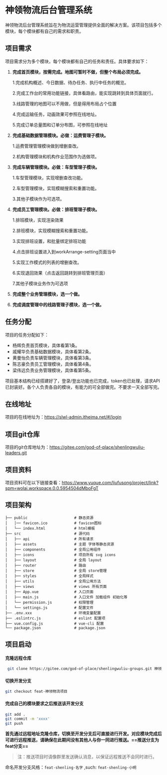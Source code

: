 # 神领物流后台管理系统

神领物流后台管理系统旨在为物流运营管理提供全面的解决方案。该项目包括多个模块，每个模块都有自己的需求和职责。

## 项目需求

项目需求分为多个模块，每个模块都有自己的任务和责任。具体要求如下：

1. **完成首页模块，按需完成。地图可暂时不做，但整个布局必须完成。**

   1.完成机构概述、今日数据、待办任务、执行中任务的概览。

   2.完成工作台的常用功能链接，具体看路由，能实现跳转到具体页面就行。

   3.线路管理的地图可以不用做，但是得用布局占个位置

   4.完成运输任务，动画效果可参照在线地址。

   5.完成订单总量图和订单分布图，可参照在线地址

2. **完成基础数据管理模块。必做：运费管理子模块。**

   1.运费管理管理模块做到增删查改。

   2.机构管理模块和机构作业范围作为选做项。

3. **完成车辆管理模块。必做：车型管理子模块。**

   1.车型管理模块，实现增删查改功能。

   2.车型管理模块，实现模糊搜索和重置功能。

   3.其他子模块作为可选项。

4. **完成员工管理模块。必做：排班管理子模块。**

   1.排班模块，实现渲染效果

   2.排班模块，实现模糊搜索和重置功能。

   3.实现排班设置，和批量绑定排班功能

   4.点击排班设置进入到workArrange-setting页面当中

   5.实现工作模式的列表的增删查改。

   6.实现退回效果（点击返回跳转到排班管理页面）

   7.其他子模块业务作为可选项

5. **完成整个业务管理模块，选一个做。**

6. **完成调度管理中的线路管理子模块，选一个做。**

## 任务分配

项目的任务分配如下：

- 杨辉负责首页模块，具体看第1条。
- 戚耀华负责基础数据模块，具体看第2条。
- 黄曼怡负责车辆管理模块，具体看第3条。
- 陈志豪负责员工管理模块，具体看第4条。
- 梁伟远负责业务管理模块，具体看第5条。

项目基本结构已经搭建好了，登录/登出功能也已完成，token也已处理，请求API已封装好。各个人负责各自的模块，有能力的可全部做完。不要求一天全部写完。

## 在线地址

项目的在线地址为：https://slwl-admin.itheima.net/#/login

## 项目git仓库

项目的git仓库地址为：https://gitee.com/god-of-place/shenlingwuliu-leaders.git

## 项目资料

项目资料可在以下链接查看：https://www.yuque.com/liufusong/project/link?spm=wolai.workspace.0.0.5954504dMboFgT

## 项目架构

```gas
├── public                     # 静态资源
│   │── favicon.ico            # favicon图标
│   └── index.html             # html模板
├── src                        # 源代码
│   ├── api                    # 所有请求
│   ├── assets                 # 主题 字体等静态资源
│   ├── components             # 全局公用组件
│   ├── icons                  # 项目所有 svg icons
│   ├── layout                 # 全局 layout
│   ├── router                 # 路由
│   ├── store                  # 全局 store管理
│   ├── styles                 # 全局样式
│   ├── utils                  # 全局公用方法
│   ├── views                  # views 所有页面
│   ├── App.vue                # 入口页面
│   ├── main.js                # 入口文件 加载组件 初始化等
│   └── permission.js          # 权限管理
│   └── settings.js            # 配置文件
├── .env.xxx                   # 环境变量配置
├── .eslintrc.js               # eslint 配置项
├── vue.config.js              # vue-cli 配置
└── package.json               # package.json
```



## 项目启动

#### 克隆远程仓库

```bash
 git clone https://gitee.com/god-of-place/shenlingwuliu-groups.git 神领物流开发（组内）
```

#### 切换开发分支

```bash
git checkout feat-神领物流项目
```

#### 完成自己的模块要求之后推送该开发分支

```bash
git add .
git commit -m 'xxxx'
git push
```



**首先通过远程地址克隆仓库，切换至开发分支后可直接进行开发。对应模块完成后可进行远程推送，请确保在此期间没有其他人与你一同进行推送。==推送分支为feat分支==**

> 注：推送项目时请像群里发送确认消息，以保证远程推送不会同时进行。

命名开发分支风格：`feat-shenling-名字` ,such: `feat-shenling-小明`
